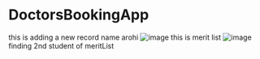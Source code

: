 # DoctorsBookingApp
this is adding a new record name arohi
 ![image](https://user-images.githubusercontent.com/118551644/218034544-3cdd1f23-4234-4acf-b73f-0fa6f01e4d4b.png)
this is merit list
![image](https://user-images.githubusercontent.com/118551644/218035212-8c8d5a05-5d4e-4858-aeaa-68f872c57ac1.png)
finding 2nd student of meritList

